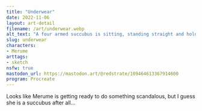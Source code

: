 ```yaml
---
title: "Underwear"
date: 2022-11-06
layout: art-detail
filename: /art/underwear.webp
alt_text: "A four armed succubus is sitting, standing straight and holding her tail in onehand. She is holding her tight chest, and taking off her clothes. She is putagainst a nice pink background."
slug: underwear
characters:
- Merume
arttags:
- sketch
nsfw: true
mastodon_url: https://mastodon.art/@redstrate/109464613367914600
program: Procreate
---
```

Looks like Merume is getting ready to do something scandalous, but I guess she is a succubus after all...
